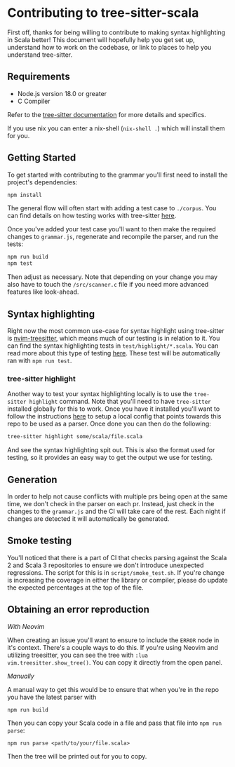# Contributing to tree-sitter-scala

First off, thanks for being willing to contribute to making syntax highlighting
in Scala better! This document will hopefully help you get set up, understand
how to work on the codebase, or link to places to help you understand
tree-sitter.

## Requirements

- Node.js version 18.0 or greater
- C Compiler

Refer to the [tree-sitter
documentation](https://tree-sitter.github.io/tree-sitter/creating-parsers#dependencies)
for more details and specifics.

If you use nix you can enter a nix-shell (`nix-shell .`) which will install them
for you.

## Getting Started

To get started with contributing to the grammar you'll first need to install the
project's dependencies:

```sh
npm install
```

The general flow will often start with adding a test case to `./corpus`. You can
find details on how testing works with tree-sitter
[here](https://tree-sitter.github.io/tree-sitter/creating-parsers#command-test).

Once you've added your test case you'll want to then make the required changes
to `grammar.js`, regenerate and recompile the parser, and run the tests:

```sh
npm run build
npm test
```

Then adjust as necessary. Note that depending on your change you may also have
to touch the `/src/scanner.c` file if you need more advanced features like
look-ahead.

## Syntax highlighting

Right now the most common use-case for syntax highlight using tree-sitter is
[nvim-treesitter](https://github.com/nvim-treesitter/nvim-treesitter), which
means much of our testing is in relation to it. You can find the syntax
highlighting tests in `test/highlight/*.scala`. You can read more about this
type of testing
[here](https://tree-sitter.github.io/tree-sitter/syntax-highlighting#unit-testing). These test will be automatically ran with `npm run test`.

### tree-sitter highlight

Another way to test your syntax highlighting locally is to use the `tree-sitter
highlight` command. Note that you'll need to have `tree-sitter` installed
globally for this to work. Once you have it installed you'll want to follow the
instructions [here](https://tree-sitter.github.io/tree-sitter/syntax-highlighting#per-user-configuration) to setup a local config that points towards this repo to be used as a parser. Once done you can then do the following:

```sh
tree-sitter highlight some/scala/file.scala
```

And see the syntax highlighting spit out. This is also the format used for
testing, so it provides an easy way to get the output we use for testing.

## Generation

In order to help not cause conflicts with multiple prs being open at the same
time, we don't check in the parser on each pr. Instead, just check in the
changes to the `grammar.js` and the CI will take care of the rest. Each night if
changes are detected it will automatically be generated.

## Smoke testing

You'll noticed that there is a part of CI that checks parsing against the Scala
2 and Scala 3 repositories to ensure we don't introduce unexpected regressions.
The script for this is in `script/smoke_test.sh`. If you're change is increasing
the coverage in either the library or compiler, please do update the expected
percentages at the top of the file.

## Obtaining an error reproduction

_With Neovim_

When creating an issue you'll want to ensure to include the `ERROR` node in it's
context. There's a couple ways to do this. If you're using Neovim and utilizing
treesitter, you can see the tree with `:lua vim.treesitter.show_tree()`. You can
copy it directly from the open panel.

_Manually_

A manual way to get this would be to ensure that when you're in the repo you
have the latest parser with

```sh
npm run build
```

Then you can copy your Scala code in a file and pass that file into `npm run
parse`:

```
npm run parse <path/to/your/file.scala>
```

Then the tree will be printed out for you to copy.

